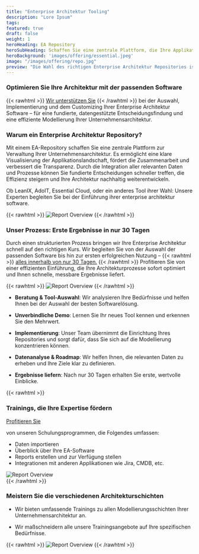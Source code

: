 ```yaml
---
title: "Enterprise Architektur Tooling"
description: "Lore Ipsum"
tags: 
featured: true
draft: false
weight: 1 
heroHeading: EA Repository
heroSubHeading: Schaffen Sie eine zentrale Plattform, die Ihre Applikationslandschaft übersichtlich, strukturiert und zukunftssicher abbildet
heroBackground: 'images/offering/essential.jpeg'
image: "/images/offering/repo.jpg"
preview: "Die Wahl des richtigen Enterprise Architektur Repositories ist entscheidend für den Erfolg Ihrer Unternehmensarchitektur. Wir unterstützen Sie bei der Auswahl und Implementierung der passenden Softwarelösung zur Modellierung und Verwaltung Ihrer Architektur. Mit unserer Expertise begleiten wir Sie durch den gesamten Prozess und sorgen dafür, dass Ihre Architektur transparent und effizient wird. Verabschieden Sie sich von Excel-Tabellen und schaffen Sie eine zentrale Plattform, die Ihre Applikationslandschaft übersichtlich, strukturiert und zukunftssicher abbildet."
---
```


### Optimieren Sie Ihre Architektur mit der passenden Software

 {{< rawhtml >}}
<a href="https://app.reclaim.ai/m/kai-fwdnow/meet-the-architects"
   onclick="return gtag_report_conversion('https://app.reclaim.ai/m/kai-fwdnow/meet-the-architects');"
   style="text-decoration: underline; cursor: pointer;">Wir unterstützen Sie</a>
{{< /rawhtml >}} bei der Auswahl, Implementierung und dem Customizing Ihrer Enterprise Architektur Software – für eine fundierte, datengestützte Entscheidungsfindung und eine effiziente Modellierung Ihrer Unternehmensarchitektur.


### Warum ein Enterprise Architektur Repository?

Mit einem EA-Repository schaffen Sie eine zentrale Plattform zur Verwaltung Ihrer Unternehmensarchitektur. Es ermöglicht eine klare Visualisierung der Applikationslandschaft, fördert die Zusammenarbeit und verbessert die Transparenz. Durch die Integration aller relevanten Daten und Prozesse können Sie fundierte Entscheidungen schneller treffen, die Effizienz steigern und Ihre Architektur nachhaltig weiterentwickeln.

Ob LeanIX, AdoIT, Essential Cloud, oder ein anderes Tool ihrer Wahl: Unsere Experten begleiten Sie bei der Einführung ihrer enterprise architektur software. 


{{< rawhtml >}}
<img src="/images/offering/Enterprise.png" class="my-5 w-85 width_85" alt="Report Overview">
{{< /rawhtml >}}

### Unser Prozess: Erste Ergebnisse in nur 30 Tagen

Durch einen strukturierten Prozess bringen wir Ihre Enterprise Architektur schnell auf den richtigen Kurs. Wir begleiten Sie von der Auswahl der passenden Software bis hin zur ersten erfolgreichen Nutzung – {{< rawhtml >}}
<a href="https://app.reclaim.ai/m/kai-fwdnow/meet-the-architects"
   onclick="return gtag_report_conversion('https://app.reclaim.ai/m/kai-fwdnow/meet-the-architects');"
   style="text-decoration: underline; cursor: pointer;">alles innerhalb von nur 30 Tagen.</a>
{{< /rawhtml >}} Profitieren Sie von einer effizienten Einführung, die Ihre Architekturprozesse sofort optimiert und Ihnen schnelle, messbare Ergebnisse liefert.

{{< rawhtml >}}
<img src="/images/offering/eam_tooling/eam_tooling_process.jpg" class="my-2 w-85" alt="Report Overview">
{{< /rawhtml >}}
<!-- ![Untitled](/images/offering/eam_tooling/eam_tooling_process.jpg) -->

* **Beratung & Tool-Auswahl**: Wir analysieren Ihre Bedürfnisse und helfen Ihnen bei der Auswahl der besten Softwarelösung.

* **Unverbindliche Demo**: Lernen Sie Ihr neues Tool kennen und erkennen Sie den Mehrwert.

* **Implementierung**: Unser Team übernimmt die Einrichtung Ihres Repositories und sorgt dafür, dass Sie sich auf die Modellierung konzentrieren können.

* **Datenanalyse & Roadmap**: Wir helfen Ihnen, die relevanten Daten zu erheben und Ihre Ziele klar zu definieren.

* **Ergebnisse liefern**: Nach nur 30 Tagen erhalten Sie erste, wertvolle Einblicke.

{{< rawhtml >}}
<div class="row align-items-center">
<div class="col-6">
<h3>Trainings, die Ihre Expertise fördern</h3>
<p>
<a href="https://app.reclaim.ai/m/kai-fwdnow/meet-the-architects"
   onclick="return gtag_report_conversion('https://app.reclaim.ai/m/kai-fwdnow/meet-the-architects');"
   style="text-decoration: underline; cursor: pointer;">Profitieren Sie</a>

 von unseren Schulungsprogrammen, die Folgendes umfassen:</p>
<ul>
<li>Daten importieren</li>
<li>Überblick über Ihre EA-Software</li>
<li>Reports erstellen und zur Verfügung stellen</li>
<li>Integrationen mit anderen Applikationen wie Jira, CMDB, etc.</li>
</ul>
</div>

<div class="col-6">

<img src="/images/offering/training.avif" class="w-85" alt="Report Overview">
</div>
</div>
{{< /rawhtml >}}
  
<!-- ![Untitled](/images/offering/reports1.jpg) -->

### Meistern Sie die verschiedenen Architekturschichten

* Wir bieten umfassende Trainings zu allen Modellierungsschichten Ihrer Unternehmensarchitektur an.

* Wir maßschneidern alle unsere Trainingsangebote auf Ihre spezifischen Bedürfnisse.

{{< rawhtml >}}
<img src="/images/offering/eam_tooling/eam_tooling_training.png" class="mb-5 w-85" alt="Report Overview">
{{< /rawhtml >}}

<!-- ![Untitled](/images/offering/eam_tooling/eam_tooling_training.png) -->
